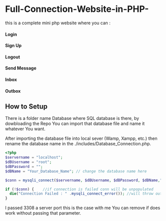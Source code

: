 # Full-Connection-Website-in-PHP-

this is a complete mini php website where you can :
   #### Login
   #### Sign Up
   #### Logout
   #### Send Message
   #### Inbox
   #### Outbox
   
   ## How to Setup
There is a folder name Database where SQL database is there, by dowbloading the Repo You can import that database file and name it whatever You want.

After importing the database file into local sever (Wamp, Xampp, etc.) then rename the database name in the ./includes/Database_Connection.php. 

```php
<?php
$servername = "localhost";
$dBUsername = "root";
$dBPassword = "";
$dBName = "Your_Database_Name"; // change the database name here

$conn = mysqli_connect($servername, $dBUsername, $dBPassword, $dBName,"3308");

if (!$conn) {    //if connection is failed conn will be unpopulated
  die("Connection Failed : " .mysqli_connect_error()); //will throw out the specific error 
}
```
I passed 3308 a server port this is the case with me You can remove if does work without passing that parameter.



  
 
